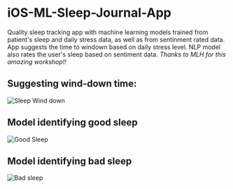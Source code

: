 # iOS-ML-Sleep-Journal-App

Quality sleep tracking app with machine learning models trained from patient's sleep and daily stress data, as well as from sentinment rated data. App suggests the time to windown based on daily stress level. NLP model also rates the user's sleep based on sentiment data. *Thanks to MLH for this amazing workshop!!*

## Suggesting wind-down time:
![Sleep Wind down](https://user-images.githubusercontent.com/87387605/217889343-d2e51cf2-ea2c-4db3-9785-14cb6fc5c4c2.gif)


## Model identifying good sleep
![Good Sleep](https://user-images.githubusercontent.com/87387605/217890611-05b7e90e-da1d-4d3c-928d-335705747e88.gif)

## Model identifying bad sleep
![Bad sleep](https://user-images.githubusercontent.com/87387605/217890648-ac1ff810-fb73-4e10-84a0-9fae0e0773ed.gif)
